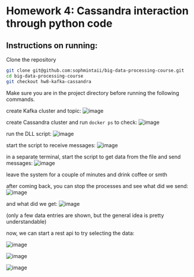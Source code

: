 # Homework 4: Cassandra interaction through python code

## Instructions on running:

Clone the repository
```bash
git clone git@github.com:sophmintaii/big-data-processing-course.git
cd big-data-processing-course
git checkout hw8-kafka-cassandra
```

Make sure you are in the project directory before running the following commands.

create Kafka cluster and topic:
![image](https://user-images.githubusercontent.com/54286666/173170444-5de8518d-d11e-413f-8b1d-08b51d315409.png)

create Cassandra cluster and run ```docker ps``` to check:
![image](https://user-images.githubusercontent.com/54286666/173170467-e7b18340-a77e-4b56-8d6b-1868988e4b71.png)

run the DLL script:
![image](https://user-images.githubusercontent.com/54286666/173170519-7b56a752-4e82-4295-9ba0-cbad5a66d50c.png)

start the script to receive messages:
![image](https://user-images.githubusercontent.com/54286666/173170543-6637bd80-b20a-4bd6-bcb9-1c17c1dba70b.png)

in a separate terminal, start the script to get data from the file and send messages:
![image](https://user-images.githubusercontent.com/54286666/173170570-257f04a5-086c-4e3b-9e46-62023bf89e29.png)

leave the system for a couple of minutes and drink coffee or smth

after coming back, you can stop the processes and see what did we send:
![image](https://user-images.githubusercontent.com/54286666/173170665-85c345b9-ebe2-4628-8b51-92bc31a3553d.png)

and what did we get:
![image](https://user-images.githubusercontent.com/54286666/173170689-3aa80984-e841-42ba-a130-13cc2b1416f6.png)

(only a few data entries are shown, but the general idea is pretty understandable)

now, we can start a rest api to try selecting the data:

![image](https://user-images.githubusercontent.com/54286666/173171027-5449a64f-9d94-4f81-8fbd-9ec42106f0b0.png)

![image](https://user-images.githubusercontent.com/54286666/173171000-4d436088-6256-449c-a19a-aeae4e5c8b4c.png)

![image](https://user-images.githubusercontent.com/54286666/173172241-262fe927-2d56-42ec-8a1f-eb18c97e5198.png)



